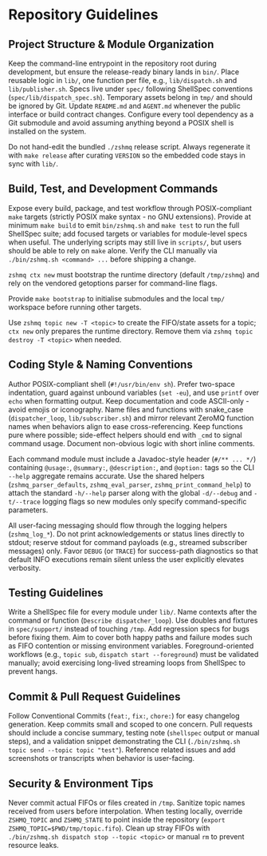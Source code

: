 # Repository Guidelines

## Project Structure & Module Organization
Keep the command-line entrypoint in the repository root during development, but ensure the release-ready binary lands in `bin/`. Place reusable logic in `lib/`, one function per file, e.g., `lib/dispatch.sh` and `lib/publisher.sh`. Specs live under `spec/` following ShellSpec conventions (`spec/lib/dispatch_spec.sh`). Temporary assets belong in `tmp/` and should be ignored by Git. Update `README.md` and `AGENT.md` whenever the public interface or build contract changes. Configure every tool dependency as a Git submodule and avoid assuming anything beyond a POSIX shell is installed on the system.

Do not hand-edit the bundled `./zshmq` release script. Always regenerate it with `make release` after curating `VERSION` so the embedded code stays in sync with `lib/`.

## Build, Test, and Development Commands
Expose every build, package, and test workflow through POSIX-compliant `make` targets (strictly POSIX make syntax - no GNU extensions). Provide at minimum `make build` to emit `bin/zshmq.sh` and `make test` to run the full ShellSpec suite; add focused targets or variables for module-level specs when useful. The underlying scripts may still live in `scripts/`, but users should be able to rely on `make` alone. Verify the CLI manually via `./bin/zshmq.sh <command> ...` before shipping a change.

`zshmq ctx new` must bootstrap the runtime directory (default `/tmp/zshmq`) and rely on the vendored getoptions parser for command-line flags.

Provide `make bootstrap` to initialise submodules and the local `tmp/` workspace before running other targets.

Use `zshmq topic new -T <topic>` to create the FIFO/state assets for a topic; `ctx new` only prepares the runtime directory. Remove them via `zshmq topic destroy -T <topic>` when needed.

## Coding Style & Naming Conventions
Author POSIX-compliant shell (`#!/usr/bin/env sh`). Prefer two-space indentation, guard against unbound variables (`set -eu`), and use `printf` over `echo` when formatting output. Keep documentation and code ASCII-only - avoid emojis or iconography. Name files and functions with snake_case (`dispatcher_loop`, `lib/subscriber.sh`) and mirror relevant ZeroMQ function names when behaviors align to ease cross-referencing. Keep functions pure where possible; side-effect helpers should end with `_cmd` to signal command usage. Document non-obvious logic with short inline comments.

Each command module must include a Javadoc-style header (`#/** ... */`) containing `@usage:`, `@summary:`, `@description:`, and `@option:` tags so the CLI `--help` aggregate remains accurate. Use the shared helpers (`zshmq_parser_defaults`, `zshmq_eval_parser`, `zshmq_print_command_help`) to attach the standard `-h/--help` parser along with the global `-d/--debug` and `-t/--trace` logging flags so new modules only specify command-specific parameters.

All user-facing messaging should flow through the logging helpers (`zshmq_log_*`). Do not print acknowledgements or status lines directly to stdout; reserve stdout for command payloads (e.g., streamed subscriber messages) only.
Favor `DEBUG` (or `TRACE`) for success-path diagnostics so that default INFO executions remain silent unless the user explicitly elevates verbosity.

## Testing Guidelines
Write a ShellSpec file for every module under `lib/`. Name contexts after the command or function (`Describe dispatcher_loop`). Use doubles and fixtures in `spec/support/` instead of touching `/tmp`. Add regression specs for bugs before fixing them. Aim to cover both happy paths and failure modes such as FIFO contention or missing environment variables.
Foreground-oriented workflows (e.g., `topic sub`, `dispatch start --foreground`) must be validated manually; avoid exercising long-lived streaming loops from ShellSpec to prevent hangs.

## Commit & Pull Request Guidelines
Follow Conventional Commits (`feat:`, `fix:`, `chore:`) for easy changelog generation. Keep commits small and scoped to one concern. Pull requests should include a concise summary, testing note (`shellspec` output or manual steps), and a validation snippet demonstrating the CLI (`./bin/zshmq.sh topic send --topic topic "test"`). Reference related issues and add screenshots or transcripts when behavior is user-facing.

## Security & Environment Tips
Never commit actual FIFOs or files created in `/tmp`. Sanitize topic names received from users before interpolation. When testing locally, override `ZSHMQ_TOPIC` and `ZSHMQ_STATE` to point inside the repository (`export ZSHMQ_TOPIC=$PWD/tmp/topic.fifo`). Clean up stray FIFOs with `./bin/zshmq.sh dispatch stop --topic <topic>` or manual `rm` to prevent resource leaks.
